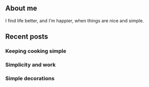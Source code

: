 ## About me

I find life better, and I'm happier, when things are nice and simple.



## Recent posts

### Keeping cooking simple

### Simplicity and work

### Simple decorations
